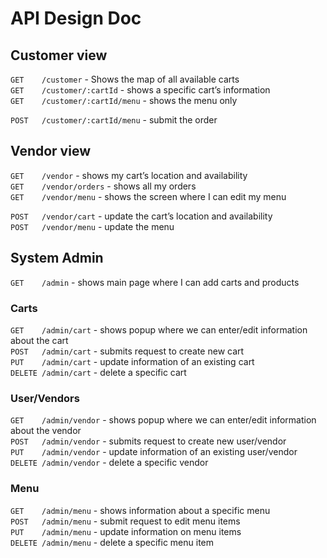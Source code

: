 # API Design Doc

## Customer view

`GET    /customer` - Shows the map of all available carts  
`GET    /customer/:cartId` - shows a specific cart’s information  
`GET    /customer/:cartId/menu` - shows the menu only  

`POST   /customer/:cartId/menu` - submit the order  

## Vendor view

`GET    /vendor` - shows my cart’s location and availability  
`GET    /vendor/orders` - shows all my orders  
`GET    /vendor/menu` - shows the screen where I can edit my menu  

`POST   /vendor/cart` - update the cart’s location and availability  
`POST   /vendor/menu` - update the menu  

## System Admin

`GET    /admin` - shows main page where I can add carts and products  

### Carts

`GET    /admin/cart` - shows popup where we can enter/edit information about the cart  
`POST   /admin/cart` - submits request to create new cart  
`PUT    /admin/cart` - update information of an existing cart  
`DELETE /admin/cart` - delete a specific cart  

### User/Vendors

`GET    /admin/vendor` - shows popup where we can enter/edit information about the vendor  
`POST   /admin/vendor` - submits request to create new user/vendor  
`PUT    /admin/vendor` - update information of an existing user/vendor  
`DELETE /admin/vendor` - delete a specific vendor  

### Menu

`GET    /admin/menu` - shows information about a specific menu  
`POST   /admin/menu` - submit request to edit menu items  
`PUT    /admin/menu` - update information on menu items  
`DELETE /admin/menu` - delete a specific menu item